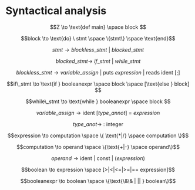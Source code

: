 # Syntactical analysis

<!-- <img src="syntax.png" /> -->
<!-- This is the original latex text for the syntax but since github does not preview it correct, we are stuck with images -->
$$Z \to \text{def main} \space block $$

$$block \to \text{do} \ stmt \space \{stmt\} \space \text{end}$$

$$stmt \to blockless\_stmt  \ | \ blocked\_stmt $$

$$blocked\_stmt \to \ if\_stmt \ | \ while\_stmt   $$

$$blockless\_stmt \to variable\_assign \ | \ \text{puts} \ expression \ | \ \text{reads ident} \ [;]$$

$$if\_stmt \to \text{if } booleanexpr \space block \space [\text{else } block] $$

$$while\_stmt \to  \text{while } booleanexpr \space block $$

$$ variable\_assign \to  \text{ident} \ [type\_annot] \ = \ expression $$

$$ type\_anot \to \ \text{: integer} $$

$$expression \to computation \space \{ \text{*|/} \space computation \}$$

$$computation \to operand \space \{\text{+|-} \space operand\}$$

$$operand \to \text{ident | const | } (expression)$$

$$boolean \to expression \space [>|<|<=|>=|== expression]$$

$$booleanexpr \to boolean \space \{\text{\&\& | || } boolean\}$$

